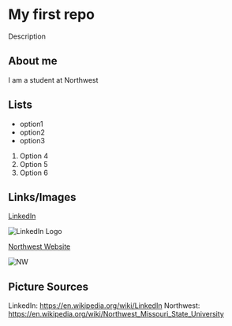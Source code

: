 # My first repo
Description


## About me
I am a student at Northwest

## Lists
- option1
- option2
- option3

1. Option 4
1. Option 5
1. Option 6
## Links/Images
[LinkedIn](https://www.linkedin.com/in/elijah-williams-938b08161/)

![LinkedIn Logo](https://upload.wikimedia.org/wikipedia/commons/thumb/8/80/LinkedIn_Logo_2013.svg/200px-LinkedIn_Logo_2013.svg.png)


[Northwest Website](https://www.nwmissouri.edu/) 

![NW](https://upload.wikimedia.org/wikipedia/en/thumb/b/b9/Northwest_Missouri_State_University_logo.svg/250px-Northwest_Missouri_State_University_logo.svg.png)



## Picture Sources
LinkedIn: https://en.wikipedia.org/wiki/LinkedIn
Northwest: https://en.wikipedia.org/wiki/Northwest_Missouri_State_University
